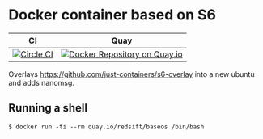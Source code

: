 # Docker container based on S6

| CI | Quay|
|----|-----|
|[![Circle CI](https://circleci.com/gh/Redsift/baseos.svg?style=svg)](https://circleci.com/gh/Redsift/baseos)|[![Docker Repository on Quay.io](https://quay.io/repository/redsift/baseos/status "Docker Repository on Quay.io")](https://quay.io/repository/redsift/baseos)|


Overlays https://github.com/just-containers/s6-overlay into a new ubuntu and adds nanomsg.

## Running a shell


	$ docker run -ti --rm quay.io/redsift/baseos /bin/bash